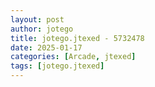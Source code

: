 ```yaml
---
layout: post
author: jotego
title: jotego.jtexed - 5732478
date: 2025-01-17
categories: [Arcade, jtexed]
tags: [jotego.jtexed]
---
```


